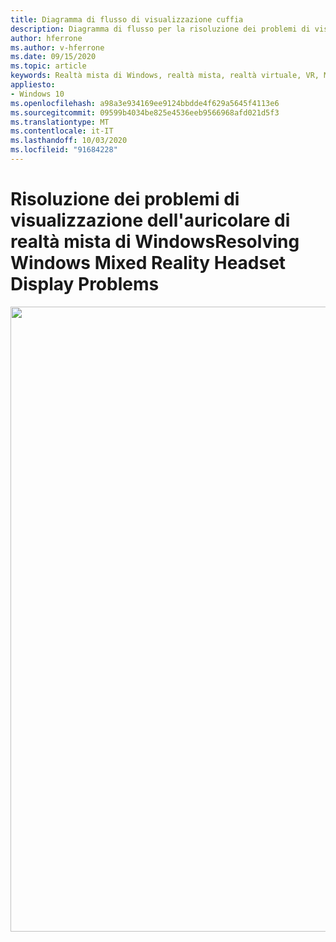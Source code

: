 ```yaml
---
title: Diagramma di flusso di visualizzazione cuffia
description: Diagramma di flusso per la risoluzione dei problemi di visualizzazione negli auricolari di realtà misto di Windows.
author: hferrone
ms.author: v-hferrone
ms.date: 09/15/2020
ms.topic: article
keywords: Realtà mista di Windows, realtà mista, realtà virtuale, VR, MR, diagramma di flusso, schermata nera, visualizzazione, cavo di visualizzazione
appliesto:
- Windows 10
ms.openlocfilehash: a98a3e934169ee9124bbdde4f629a5645f4113e6
ms.sourcegitcommit: 09599b4034be825e4536eeb9566968afd021d5f3
ms.translationtype: MT
ms.contentlocale: it-IT
ms.lasthandoff: 10/03/2020
ms.locfileid: "91684228"
---
```

# <a name="resolving-windows-mixed-reality-headset-display-problems"></a><span data-ttu-id="b91d1-104">Risoluzione dei problemi di visualizzazione dell'auricolare di realtà mista di Windows</span><span class="sxs-lookup"><span data-stu-id="b91d1-104">Resolving Windows Mixed Reality Headset Display Problems</span></span>

<img src="images/Flowchart_BlackscreenV2.png" width="1000">
